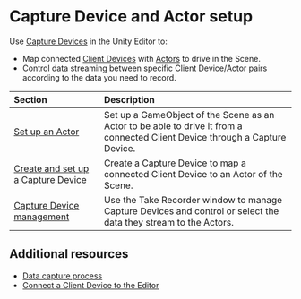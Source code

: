 # Capture Device and Actor setup

Use [Capture Devices](data-capture-process.md#capture-device) in the Unity Editor to:
* Map connected [Client Devices](data-capture-process.md#client-device) with [Actors](data-capture-process.md#actor) to drive in the Scene.
* Control data streaming between specific Client Device/Actor pairs according to the data you need to record.

| Section | Description |
| :--- | :--- |
| [Set up an Actor](capture-device-setup-actor.md) | Set up a GameObject of the Scene as an Actor to be able to drive it from a connected Client Device through a Capture Device. |
| [Create and set up a Capture Device](capture-device-setup-create-device.md) | Create a Capture Device to map a connected Client Device to an Actor of the Scene. |
| [Capture Device management](ref-window-take-recorder.md#capture-devices) | Use the Take Recorder window to manage Capture Devices and control or select the data they stream to the Actors. |

## Additional resources

* [Data capture process](data-capture-process.md)
* [Connect a Client Device to the Editor](connection-device.md)
